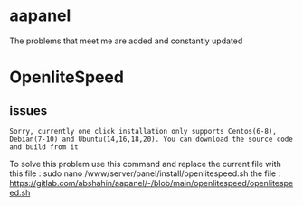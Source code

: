 # aapanel
The problems that meet me are added and constantly updated


# OpenliteSpeed
## issues

``
Sorry, currently one click installation only supports Centos(6-8), Debian(7-10) and Ubuntu(14,16,18,20).
You can download the source code and build from it
``

To solve this problem use this command and replace the current file with this file :
sudo nano /www/server/panel/install/openlitespeed.sh
the file : https://gitlab.com/abshahin/aapanel/-/blob/main/openlitespeed/openlitespeed.sh


